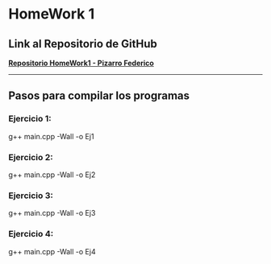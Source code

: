 # HomeWork 1

## Link al Repositorio de GitHub

**[Repositorio HomeWork1 - Pizarro Federico](https://github.com/FedePizarro15/HomeWork1)**

---

## Pasos para compilar los programas

### Ejercicio 1:

g++ main.cpp -Wall -o Ej1

### Ejercicio 2:

g++ main.cpp -Wall -o Ej2

### Ejercicio 3:

g++ main.cpp -Wall -o Ej3

### Ejercicio 4:

g++ main.cpp -Wall -o Ej4